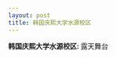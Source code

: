 ```yaml
---
layout: post
title: 韩国庆熙大学水源校区
---
```


<p><a href="/node/67"></a><strong>韩国庆熙大学水源校区: </strong>露天舞台</p>

